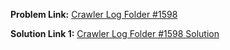 **Problem Link:** [Crawler Log Folder #1598](https://leetcode.com/problems/crawler-log-folder/)

**Solution Link 1:** [Crawler Log Folder #1598 Solution]()